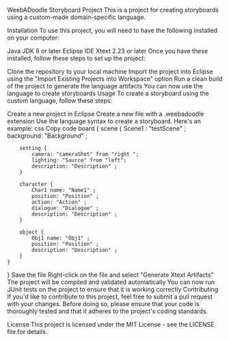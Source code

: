 WeebADoodle Storyboard Project
This is a project for creating storyboards using a custom-made domain-specific language.

Installation
To use this project, you will need to have the following installed on your computer:

Java JDK 8 or later
Eclipse IDE
Xtext 2.23 or later
Once you have these installed, follow these steps to set up the project:

Clone the repository to your local machine
Import the project into Eclipse using the "Import Existing Projects into Workspace" option
Run a clean build of the project to generate the language artifacts
You can now use the language to create storyboards
Usage
To create a storyboard using the custom language, follow these steps:

Create a new project in Eclipse
Create a new file with a .weebadoodle extension
Use the language syntax to create a storyboard. Here's an example:
css
Copy code
board {
	scene {
		Scene1 : "testScene" ;
		background: "Background" ; 
		
		setting {
			camera: "cameraShot" from "right ";
			lighting: "Source" from "left";
			description: "Description" ;
		}
		
		character {
			Char1 name: "Name1" ;
			position: "Position" ;
			action: "Action" ;
			dialogue: "Dialogue" ;
			description: "Description" ;
		}
		
		object {
			Obj1 name: "Obj1" ;
			position: "Position" ;
			description: "Description" ;
		}	
	}
}
Save the file
Right-click on the file and select "Generate Xtext Artifacts"
The project will be compiled and validated automatically
You can now run JUnit tests on the project to ensure that it is working correctly
Contributing
If you'd like to contribute to this project, feel free to submit a pull request with your changes. Before doing so, please ensure that your code is thoroughly tested and that it adheres to the project's coding standards.

License
This project is licensed under the MIT License - see the LICENSE file for details.
